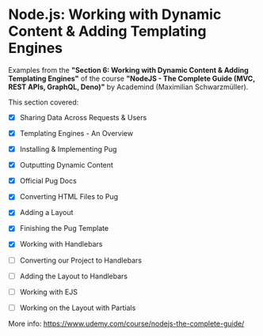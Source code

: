 # Node.js: Working with Dynamic Content & Adding Templating Engines

Examples from the **"Section 6: Working with Dynamic Content & Adding Templating Engines"** of the course **"NodeJS - The Complete Guide (MVC, REST APIs, GraphQL, Deno)"** by Academind (Maximilian Schwarzmüller).

This section covered:

- [x] Sharing Data Across Requests & Users
- [x] Templating Engines - An Overview
- [x] Installing & Implementing Pug
- [x] Outputting Dynamic Content
- [x] Official Pug Docs
- [x] Converting HTML Files to Pug
- [x] Adding a Layout
- [x] Finishing the Pug Template
- [x] Working with Handlebars
- [ ] Converting our Project to Handlebars
- [ ] Adding the Layout to Handlebars
- [ ] Working with EJS
- [ ] Working on the Layout with Partials


More info: https://www.udemy.com/course/nodejs-the-complete-guide/
